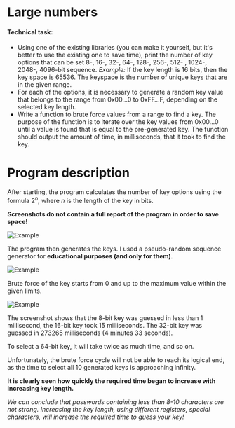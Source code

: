 # Large numbers

#### Technical task:
+ Using one of the existing libraries (you can make it yourself, but it's better to use the existing one to save time), print the number of key options that can be set 8-, 16-, 32-, 64-, 128-, 256-, 512- , 1024-, 2048-, 4096-bit sequence. *Example:* If the key length is 16 bits, then the key space is 65536. The keyspace is the number of unique keys that are in the given range.
+ For each of the options, it is necessary to generate a random key value that belongs to the range from 0x00…0 to 0xFF…F, depending on the selected key length.
+ Write a function to brute force values ​​from a range to find a key. The purpose of the function is to iterate over the key values from 0x00...0 until a value is found that is equal to the pre-generated key. The function should output the amount of time, in milliseconds, that it took to find the key.


# Program description
After starting, the program calculates the number of key options using the formula $2^n$, where $n$ is the length of the key in bits.

**Screenshots do not contain a full report of the program in order to save space!**

![Example](https://user-images.githubusercontent.com/47121348/169698195-5744c7bb-5c52-4e40-ba55-3544c4568b70.png)

The program then generates the keys. I used a pseudo-random sequence generator for **educational purposes (and only for them)**.

![Example](https://user-images.githubusercontent.com/47121348/169697206-c5c4608d-a19d-486c-9101-9a7605113ca3.png)


Brute force of the key starts from 0 and up to the maximum value within the given limits.

![Example](https://user-images.githubusercontent.com/47121348/169697313-177a92e1-3568-409d-9c4d-abd10d57ccac.png)


The screenshot shows that the 8-bit key was guessed in less than 1 millisecond, the 16-bit key took 15 milliseconds.
The 32-bit key was guessed in 273265 milliseconds (4 minutes 33 seconds).

To select a 64-bit key, it will take twice as much time, and so on.

Unfortunately, the brute force cycle will not be able to reach its logical end, as the time to select all 10 generated keys is approaching infinity.

**It is clearly seen how quickly the required time began to increase with increasing key length.**

*We can conclude that passwords containing less than 8-10 characters are not strong. Increasing the key length, using different registers, special characters, will increase the required time to guess your key!*
